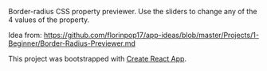 Border-radius CSS property previewer. Use the sliders to change any of the 4 values of the property. 

Idea from: https://github.com/florinpop17/app-ideas/blob/master/Projects/1-Beginner/Border-Radius-Previewer.md

This project was bootstrapped with [Create React App](https://github.com/facebook/create-react-app).

